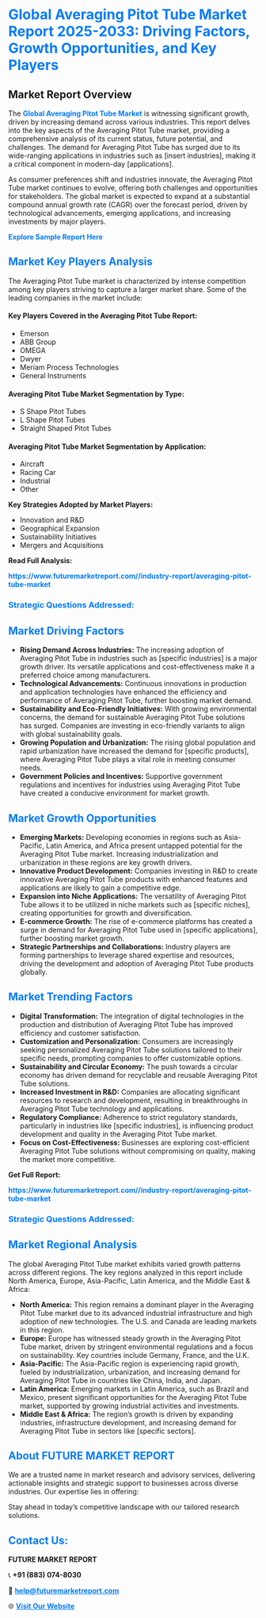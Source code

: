 <h1 style="color: #007BFF;">Global Averaging Pitot Tube Market Report 2025-2033: Driving Factors, Growth Opportunities, and Key Players</h1>

<section id="overview">
<h2>Market Report Overview</h2>
<p>The <a href="https://www.futuremarketreport.com//industry-report/averaging-pitot-tube-market" style="color: #007BFF; text-decoration: none;"><strong>Global Averaging Pitot Tube Market</strong></a> is witnessing significant growth, driven by increasing demand across various industries. This report delves into the key aspects of the Averaging Pitot Tube market, providing a comprehensive analysis of its current status, future potential, and challenges. The demand for Averaging Pitot Tube has surged due to its wide-ranging applications in industries such as [insert industries], making it a critical component in modern-day [applications].</p>
<p>As consumer preferences shift and industries innovate, the Averaging Pitot Tube market continues to evolve, offering both challenges and opportunities for stakeholders. The global market is expected to expand at a substantial compound annual growth rate (CAGR) over the forecast period, driven by technological advancements, emerging applications, and increasing investments by major players.</p>
</section>

<section id="overview">
<p><a href="https://www.futuremarketreport.com//request-sample/reportId=87313" style="color: #007BFF; text-decoration: none;"><strong>Explore Sample Report Here</strong></a></p>
</section>

<section id="key-players">
<h2 style="color: #007BFF;">Market Key Players Analysis</h2>
<p>The Averaging Pitot Tube market is characterized by intense competition among key players striving to capture a larger market share. Some of the leading companies in the market include:</p>
<h4>Key Players Covered in the Averaging Pitot Tube Report:</h4>
<ul><li>Emerson</li><li>ABB Group</li><li>OMEGA</li><li>Dwyer</li><li>Meriam Process Technologies</li><li>General Instruments</li></ul>
<h4>Averaging Pitot Tube Market Segmentation by Type:</h4>
<ul><li>S Shape Pitot Tubes</li><li>L Shape Pitot Tubes</li><li>Straight Shaped Pitot Tubes</li></ul>

<h4>Averaging Pitot Tube Market Segmentation by Application:</h4>
<ul><li>Aircraft</li><li>Racing Car</li><li>Industrial</li><li>Other</li></ul>
<p><strong>Key Strategies Adopted by Market Players:</strong></p>
<ul>
<li>Innovation and R&D</li>
<li>Geographical Expansion</li>
<li>Sustainability Initiatives</li>
<li>Mergers and Acquisitions</li>
</ul>
</section>

<section>
<p><strong>Read Full Analysis: </strong></p><a href="https://www.futuremarketreport.com//industry-report/averaging-pitot-tube-market" style="color: #007BFF; text-decoration: none;"><strong>https://www.futuremarketreport.com//industry-report/averaging-pitot-tube-market</strong></a>
<h3 style="color: #007BFF;">Strategic Questions Addressed:</h3>
</section>

<section id="driving-factors">
<h2 style="color: #007BFF;">Market Driving Factors</h2>
<ul>
<li><strong>Rising Demand Across Industries:</strong> The increasing adoption of Averaging Pitot Tube in industries such as [specific industries] is a major growth driver. Its versatile applications and cost-effectiveness make it a preferred choice among manufacturers.</li>
<li><strong>Technological Advancements:</strong> Continuous innovations in production and application technologies have enhanced the efficiency and performance of Averaging Pitot Tube, further boosting market demand.</li>
<li><strong>Sustainability and Eco-Friendly Initiatives:</strong> With growing environmental concerns, the demand for sustainable Averaging Pitot Tube solutions has surged. Companies are investing in eco-friendly variants to align with global sustainability goals.</li>
<li><strong>Growing Population and Urbanization:</strong> The rising global population and rapid urbanization have increased the demand for [specific products], where Averaging Pitot Tube plays a vital role in meeting consumer needs.</li>
<li><strong>Government Policies and Incentives:</strong> Supportive government regulations and incentives for industries using Averaging Pitot Tube have created a conducive environment for market growth.</li>
</ul>
</section>

<section id="growth-opportunities">
<h2 style="color: #007BFF;">Market Growth Opportunities</h2>
<ul>
<li><strong>Emerging Markets:</strong> Developing economies in regions such as Asia-Pacific, Latin America, and Africa present untapped potential for the Averaging Pitot Tube market. Increasing industrialization and urbanization in these regions are key growth drivers.</li>
<li><strong>Innovative Product Development:</strong> Companies investing in R&D to create innovative Averaging Pitot Tube products with enhanced features and applications are likely to gain a competitive edge.</li>
<li><strong>Expansion into Niche Applications:</strong> The versatility of Averaging Pitot Tube allows it to be utilized in niche markets such as [specific niches], creating opportunities for growth and diversification.</li>
<li><strong>E-commerce Growth:</strong> The rise of e-commerce platforms has created a surge in demand for Averaging Pitot Tube used in [specific applications], further boosting market growth.</li>
<li><strong>Strategic Partnerships and Collaborations:</strong> Industry players are forming partnerships to leverage shared expertise and resources, driving the development and adoption of Averaging Pitot Tube products globally.</li>
</ul>
</section>

<section id="trending-factors">
<h2 style="color: #007BFF;">Market Trending Factors</h2>
<ul>
<li><strong>Digital Transformation:</strong> The integration of digital technologies in the production and distribution of Averaging Pitot Tube has improved efficiency and customer satisfaction.</li>
<li><strong>Customization and Personalization:</strong> Consumers are increasingly seeking personalized Averaging Pitot Tube solutions tailored to their specific needs, prompting companies to offer customizable options.</li>
<li><strong>Sustainability and Circular Economy:</strong> The push towards a circular economy has driven demand for recyclable and reusable Averaging Pitot Tube solutions.</li>
<li><strong>Increased Investment in R&D:</strong> Companies are allocating significant resources to research and development, resulting in breakthroughs in Averaging Pitot Tube technology and applications.</li>
<li><strong>Regulatory Compliance:</strong> Adherence to strict regulatory standards, particularly in industries like [specific industries], is influencing product development and quality in the Averaging Pitot Tube market.</li>
<li><strong>Focus on Cost-Effectiveness:</strong> Businesses are exploring cost-efficient Averaging Pitot Tube solutions without compromising on quality, making the market more competitive.</li>
</ul>
</section>

<section>
<p><strong>Get Full Report: </strong></p><a href="https://www.futuremarketreport.com//industry-report/averaging-pitot-tube-market" style="color: #007BFF; text-decoration: none;"><strong>https://www.futuremarketreport.com//industry-report/averaging-pitot-tube-market</strong></a>
<h3 style="color: #007BFF;">Strategic Questions Addressed:</h3>
</section>


<section id="regional-analysis">
<h2 style="color: #007BFF;">Market Regional Analysis</h2>
<p>The global Averaging Pitot Tube market exhibits varied growth patterns across different regions. The key regions analyzed in this report include North America, Europe, Asia-Pacific, Latin America, and the Middle East & Africa:</p>
<ul>
<li><strong>North America:</strong> This region remains a dominant player in the Averaging Pitot Tube market due to its advanced industrial infrastructure and high adoption of new technologies. The U.S. and Canada are leading markets in this region.</li>
<li><strong>Europe:</strong> Europe has witnessed steady growth in the Averaging Pitot Tube market, driven by stringent environmental regulations and a focus on sustainability. Key countries include Germany, France, and the U.K.</li>
<li><strong>Asia-Pacific:</strong> The Asia-Pacific region is experiencing rapid growth, fueled by industrialization, urbanization, and increasing demand for Averaging Pitot Tube in countries like China, India, and Japan.</li>
<li><strong>Latin America:</strong> Emerging markets in Latin America, such as Brazil and Mexico, present significant opportunities for the Averaging Pitot Tube market, supported by growing industrial activities and investments.</li>
<li><strong>Middle East & Africa:</strong> The region’s growth is driven by expanding industries, infrastructure development, and increasing demand for Averaging Pitot Tube in sectors like [specific sectors].</li>
</ul>
</section>

<footer>
<h2 style="color: #007BFF;">About FUTURE MARKET REPORT</h2>
<p>We are a trusted name in market research and advisory services, delivering actionable insights and strategic support to businesses across diverse industries. Our expertise lies in offering:</p>

<p>Stay ahead in today’s competitive landscape with our tailored research solutions.</p>

<h2 style="color: #007BFF;">Contact Us:</h2>
<p><strong>FUTURE MARKET REPORT</strong></p>
<p>📞 <strong>+91 (883) 074-8030</strong></p>
<p>📧 <strong><a href="mailto:help@futuremarketreport.com" style="color: #007BFF;">help@futuremarketreport.com</a></strong></p>
<p>🌐 <strong><a href="https://www.futuremarketreport.com/" style="color: #007BFF;">Visit Our Website</a></strong></p>
</footer>